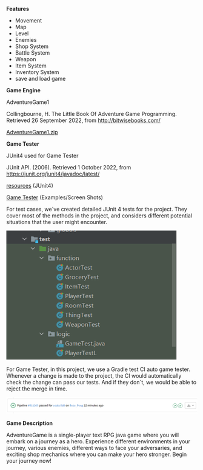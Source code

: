 **Features**

* Movement
* Map
* Level
* Enemies
* Shop System
* Battle System
* Weapon
* Item System
* Inventory System
* save and load game

**Game Engine**

AdventureGame1

Collingbourne, H. The Little Book Of Adventure Game Programming. Retrieved 26 September 2022, from <http://bitwisebooks.com/>

[AdventureGame1.zip](uploads/ceac956ceab9514bbb6c66fb5a41e7a2/AdventureGame1.zip)

**Game Tester**

JUnit4 used for Game Tester

<span dir="">JUnit API. (2006). Retrieved 1 October 2022, from </span>[<span dir="">https://junit.org/junit4/javadoc/latest/</span>](https://junit.org/junit4/javadoc/latest/)

[resources](uploads/602251ceb2c2042facd6c6f949c2a636/resources.zip) (JUnit4)

[Game Tester](uploads/fc3e4435d455072076140bbf4f6dd9eb/Game_Tester.zip) (Examples/Screen Shots)

For test cases, we`ve created detailed JUnit 4 tests for the project. They cover most of the methods in the project, and considers different potential situations that the user might encounter. 

![image](uploads/7da5d21d41b515f9f1101d5c491c776d/image.png)

For Game Tester, in this project, we use a Gradle test CI auto game tester. Whenever a change is made to the project, the CI would automatically check the change can pass our tests. And if they don`t, we would be able to reject the merge in time. 

![image](uploads/113165a8139d7e36847f580b36e147a5/image.png)

**Game Description**

AdventureGame is a single-player text RPG java game where you will embark on a journey as a hero. Experience different environments in your journey, various enemies, different ways to face your adversaries, and exciting shop mechanics where you can make your hero stronger. Begin your journey now!